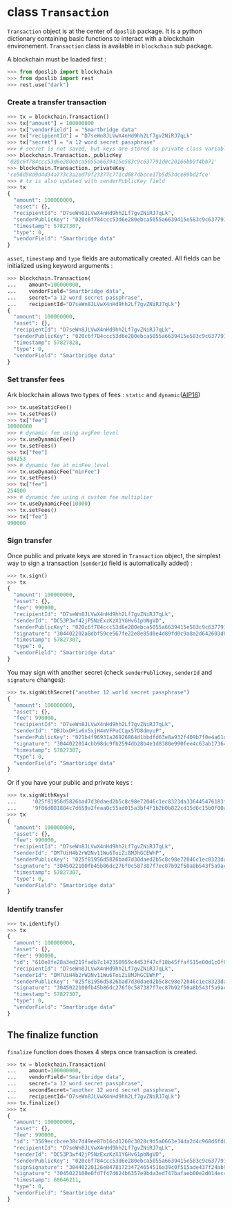 # class `Transaction`

`Transaction` object is at the center of `dposlib` package. It is a python dictionary containing basic functions to interact with a blockchain environement. `Transaction` class is available in `blockchain` sub package.

A blockchain must be loaded first&nbsp;:

```python
>>> from dposlib import blockchain
>>> from dposlib import rest
>>> rest.use("dark")
```

### Create a transfer transaction

```python
>>> tx = blockchain.Transaction()
>>> tx["amount"] = 100000000
>>> tx["vendorField"] = "Smartbridge data"
>>> tx["recipientId"] = "D7seWn8JLVwX4nHd9hh2Lf7gvZNiRJ7qLk"
>>> tx["secret"] = "a 12 word secret passphrase"
>>> # secret is not saved, but keys are stored as private class variables
>>> blockchain.Transaction._publicKey
'020c6f784ccc53d6e280ebca5055a6639415e583c9c637791d0c20166bb9f4bb71'
>>> blockchain.Transaction._privateKey
'ce56d58d9d4d34a773c3a2ed79f23377c771cd687dbcce17b5d53dce89bd2fce'
>>> # tx is also updated with senderPublicKey field
>>> tx
{
  "amount": 100000000,
  "asset": {},
  "recipientId": "D7seWn8JLVwX4nHd9hh2Lf7gvZNiRJ7qLk",
  "senderPublicKey": "020c6f784ccc53d6e280ebca5055a6639415e583c9c637791d0c20166bb9f4bb71",
  "timestamp": 57827307,
  "type": 0,
  "vendorField": "Smartbridge data"
}
```

`asset`, `timestamp` and `type` fields are automatically created. All fields can be initialized using keyword arguments&nbsp;:

```python
>>> blockchain.Transaction(
...    amount=100000000,
...    vendorField="Smartbridge data",
...    secret="a 12 word secret passphrase",
...    recipientId="D7seWn8JLVwX4nHd9hh2Lf7gvZNiRJ7qLk")
{
  "amount": 100000000,
  "asset": {},
  "recipientId": "D7seWn8JLVwX4nHd9hh2Lf7gvZNiRJ7qLk",
  "senderPublicKey": "020c6f784ccc53d6e280ebca5055a6639415e583c9c637791d0c20166bb9f4bb71",
  "timestamp": 57827828,
  "type": 0,
  "vendorField": "Smartbridge data"
}
```

### Set transfer fees

Ark blockchain allows two types of fees&nbsp;: `static` and `dynamic`([AIP16](https://github.com/ArkEcosystem/AIPs/blob/master/AIPS/aip-16.md))

```python
>>> tx.useStaticFee()
>>> tx.setFees()
>>> tx["fee"]
10000000
>>> # dynamic fee using avgFee level
>>> tx.useDynamicFee()
>>> tx.setFees()
>>> tx["fee"]
684253
>>> # dynamic fee at minFee level
>>> tx.useDynamicFee("minFee")
>>> tx.setFees()
>>> tx["fee"]
254000
>>> # dynamic fee using a custom fee multiplier
>>> tx.useDynamicFee(10000)
>>> tx.setFees()
>>> tx["fee"]
990000
```

### Sign transfer

Once public and private keys are stored in `Transaction` object, the simplest way to sign a transaction (`senderId` field is automatically added)&nbsp;:
```python
>>> tx.sign()
>>> tx
{
  "amount": 100000000,
  "asset": {},
  "fee": 990000,
  "recipientId": "D7seWn8JLVwX4nHd9hh2Lf7gvZNiRJ7qLk",
  "senderId": "DC53P3wf42jP5NzExzKzX1YGHv61pbNgVD",
  "senderPublicKey": "020c6f784ccc53d6e280ebca5055a6639415e583c9c637791d0c20166bb9f4bb71",
  "signature": "304402202a8dbf59ce567fe22e8e85d0e4d89fd0c9a8a2d642603d025096ac440ad4746c02205c9517e4e72762531318097e1a89bda6d89f00bd96bd119a1511498057f8ed83",
  "timestamp": 57827307,
  "type": 0,
  "vendorField": "Smartbridge data"
}
```
You may sign with another secret (check `senderPublicKey`, `senderId` and `signature` changes):

```python
>>> tx.signWithSecret("another 12 world secret passphrase")
{
  "amount": 100000000,
  "asset": {},
  "fee": 990000,
  "recipientId": "D7seWn8JLVwX4nHd9hh2Lf7gvZNiRJ7qLk",
  "senderId": "DBJbxDPiv6x5xjH4mVFPuCCqx57D8dmyuP",
  "senderPublicKey": "021b4f96931a26926864d1bbdfd63e8a932f409b7f0e4a61dab9cab2962e5a1c45",
  "signature": "3044022014cbb98dc9fb2594db28b4e1d8380e990fee4c63ab173640410a279fcfd70d66022074b219cd4264c4c04e0bc07c79d52221f1cf50ea74e2c4f68103186253f5a0d9",
  "timestamp": 57827307,
  "type": 0,
  "vendorField": "Smartbridge data"
}
```

Or if you have your public and private keys&nbsp;:
```python
>>> tx.signWithKeys(
...     '025f81956d5826bad7d30daed2b5c8c98e72046c1ec8323da336445476183fb7ca',
...     '9f86d081884c7d659a2feaa0c55ad015a3bf4f1b2b0b822cd15d6c15b0f00a08')
>>> tx
{
  "amount": 100000000,
  "asset": {},
  "fee": 990000,
  "recipientId": "D7seWn8JLVwX4nHd9hh2Lf7gvZNiRJ7qLk",
  "senderId": "DM7UiH4b2rW2Nv11Wu6ToiZi8MJhGCEWhP",
  "senderPublicKey": "025f81956d5826bad7d30daed2b5c8c98e72046c1ec8323da336445476183fb7ca",
  "signature": "3045022100fb45b86dc276f0c587387f7ec87b92f50a8b543f5a9ace655c161fa971a3ed8002205e614b67b135264cf29f9fd951678570925b4b41baa9e6461f83ea9d496b26e4",
  "timestamp": 57827307,
  "type": 0,
  "vendorField": "Smartbridge data"
}
```

### Identify transfer

```python
>>> tx.identify()
>>> tx
{
  "amount": 100000000,
  "asset": {},
  "fee": 990000,
  "id": "610e8fe28a3ed219fadb7c142350959c4453f47cf18b45ffaf515e00d1c0f04d",
  "recipientId": "D7seWn8JLVwX4nHd9hh2Lf7gvZNiRJ7qLk",
  "senderId": "DM7UiH4b2rW2Nv11Wu6ToiZi8MJhGCEWhP",
  "senderPublicKey": "025f81956d5826bad7d30daed2b5c8c98e72046c1ec8323da336445476183fb7ca",
  "signature": "3045022100fb45b86dc276f0c587387f7ec87b92f50a8b543f5a9ace655c161fa971a3ed8002205e614b67b135264cf29f9fd951678570925b4b41baa9e6461f83ea9d496b26e4",
  "timestamp": 57827307,
  "type": 0,
  "vendorField": "Smartbridge data"
}
```

## The finalize function

`finalize` function does thoses 4 steps once transaction is created.

```python
>>> tx = blockchain.Transaction(
...    amount=100000000,
...    vendorField="Smartbridge data",
...    secret="a 12 word secret passphrase",
...    secondSecret="another 12 word secret passphrase",
...    recipientId="D7seWn8JLVwX4nHd9hh2Lf7gvZNiRJ7qLk")
>>> tx.finalize()
>>> tx
{
  "amount": 100000000,
  "asset": {},
  "fee": 990000,
  "id": "3569eccbcee38c7d49ee87b16cd1268c3028c9d5a0663e34da2d4c968d6fd8c7",
  "recipientId": "D7seWn8JLVwX4nHd9hh2Lf7gvZNiRJ7qLk",
  "senderId": "DC53P3wf42jP5NzExzKzX1YGHv61pbNgVD",
  "senderPublicKey": "020c6f784ccc53d6e280ebca5055a6639415e583c9c637791d0c20166bb9f4bb71",
  "signSignature": "30440220126e847817234724654516a39c0f515ade437f24ab94873b1bcf131593c4f288022027fb4b683b67f41639bb4802c736c3502940575797ace42ce6aaff7b9cea426c",
  "signature": "3045022100e0fd7f47d624b6357e9bda3ed747bafaeb00e2d014ec4a5cd3bc038e05c26aca02207e262dedd74960e5eedc719b06d83a882543e33ef288634df3dfd587e20bad9a",
  "timestamp": 60646211,
  "type": 0,
  "vendorField": "Smartbridge data"
}
```

